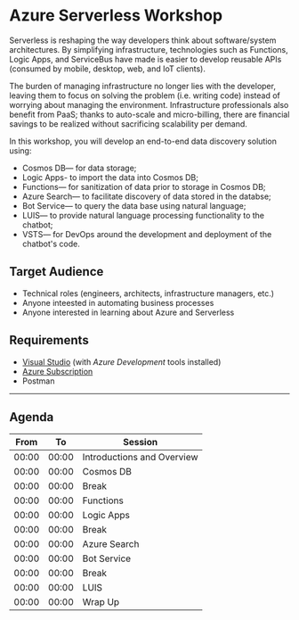 # Azure Serverless Workshop

Serverless is reshaping the way developers think about software/system architectures. By simplifying infrastructure, technologies such as Functions, Logic Apps, and ServiceBus have made is easier to develop reusable APIs (consumed by mobile, desktop, web, and IoT clients). 

The burden of managing infrastructure no longer lies with the developer, leaving them to focus on solving the problem (i.e. writing code) instead of worrying about managing the environment. Infrastructure professionals also benefit from PaaS; thanks to auto-scale and micro-billing, there are financial savings to be realized without sacrificing scalability per demand.

In this workshop, you will develop an end-to-end data discovery solution using:
* Cosmos DB— for data storage;
* Logic Apps- to import the data into Cosmos DB;
* Functions— for sanitization of data prior to storage in Cosmos DB;
* Azure Search— to facilitate discovery of data stored in the databse;
* Bot Service— to query the data base using natural language;
* LUIS— to provide natural language processing functionality to the chatbot;
* VSTS— for DevOps around the development and deployment of the chatbot's code. 

## Target Audience
* Technical roles (engineers, architects, infrastructure managers, etc.)
* Anyone inteested in automating business processes
* Anyone interested in learning about Azure and Serverless

## Requirements
* [Visual Studio](https://www.visualstudio.com/vs/) (with _Azure Development_ tools installed)
* [Azure Subscription](https://azure.microsoft.com/en-us/free/)
* Postman

---

## Agenda

| From  | To    | Session                                     |
|-------|-------|---------------------------------------------|
| 00:00 | 00:00 | Introductions and Overview                  |
| 00:00 | 00:00 | Cosmos DB                                   |
| 00:00 | 00:00 | Break                                       |
| 00:00 | 00:00 | Functions                                   |
| 00:00 | 00:00 | Logic Apps                                  |
| 00:00 | 00:00 | Break                                       |
| 00:00 | 00:00 | Azure Search                                |
| 00:00 | 00:00 | Bot Service                                 |
| 00:00 | 00:00 | Break                                       |
| 00:00 | 00:00 | LUIS                                        |
| 00:00 | 00:00 | Wrap Up                                     |
